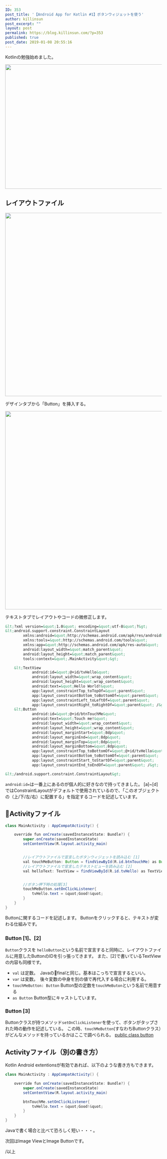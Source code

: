 ```yaml
---
ID: 353
post_title: '【Android App for Kotlin #1】ボタンウィジェットを使う'
author: killinsun
post_excerpt: ""
layout: post
permalink: https://blog.killinsun.com/?p=353
published: true
post_date: 2019-01-08 20:55:16
---
```

Kotlinの勉強始めました。

<!--more-->

<img class="alignnone size-full wp-image-368" src="https://blog.killinsun.com/wp-content/uploads/2019/01/01_button.gif" alt="" width="640" height="400" />


## レイアウトファイル

<img class="alignnone size-full wp-image-369" src="https://blog.killinsun.com/wp-content/uploads/2019/01/baa0800f313393c7986461de9b31c3a3.png" alt="" width="962" height="589" />

デザインタブから「Button」を挿入する。



<img class="alignnone size-full wp-image-370" src="https://blog.killinsun.com/wp-content/uploads/2019/01/69967d1e3cd68512eaefe7b9a3d30167.png" alt="" width="966" height="637" />

テキストタブでレイアウトやコードの微修正します。
```xml
&lt;?xml version=&quot;1.0&quot; encoding=&quot;utf-8&quot;?&gt;
&lt;android.support.constraint.ConstraintLayout
        xmlns:android=&quot;http://schemas.android.com/apk/res/android&quot;
        xmlns:tools=&quot;http://schemas.android.com/tools&quot;
        xmlns:app=&quot;http://schemas.android.com/apk/res-auto&quot;
        android:layout_width=&quot;match_parent&quot;
        android:layout_height=&quot;match_parent&quot;
        tools:context=&quot;.MainActivity&quot;&gt;

    &lt;TextView
            android:id=&quot;@+id/tvHello&quot;
            android:layout_width=&quot;wrap_content&quot;
            android:layout_height=&quot;wrap_content&quot;
            android:text=&quot;Hello World!&quot;
            app:layout_constraintTop_toTopOf=&quot;parent&quot;         //[a]
            app:layout_constraintBottom_toBottomOf=&quot;parent&quot;   //[b]
            app:layout_constraintLeft_toLeftOf=&quot;parent&quot;       //[c]
            app:layout_constraintRight_toRightOf=&quot;parent&quot; /&gt;  //[d]
    &lt;Button
            android:id=&quot;@+id/btnTouchMe&quot;
            android:text=&quot;Touch me!&quot;
            android:layout_width=&quot;wrap_content&quot;
            android:layout_height=&quot;wrap_content&quot;
            android:layout_marginStart=&quot;8dp&quot;
            android:layout_marginEnd=&quot;8dp&quot;
            android:layout_marginTop=&quot;8dp&quot;
            android:layout_marginBottom=&quot;8dp&quot;
            app:layout_constraintTop_toBottomOf=&quot;@+id/tvHello&quot;  //[a]
            app:layout_constraintBottom_toBottomOf=&quot;parent&quot;     //[b]
            app:layout_constraintStart_toStartOf=&quot;parent&quot;       //[c]
            app:layout_constraintEnd_toEndOf=&quot;parent&quot; /&gt;        //[d]

&lt;/android.support.constraint.ConstraintLayout&gt;
```

`android:id=`は一番上にあるのが個人的に好きなので持ってきました。
[a]~[d]ではConstraintLayoutがデフォルトで使用されているので、「このオブジェクトの（上/下/左/右）に配置する」を指定するコードを記述しています。

## Activityファイル

```java
class MainActivity : AppCompatActivity() {

    override fun onCreate(savedInstanceState: Bundle?) {
        super.onCreate(savedInstanceState)
        setContentView(R.layout.activity_main)


        //レイアウトファイルで宣言したボタンウィジェットを読み込む [1]
        val touchMeButton: Button = findViewById(R.id.btnTouchMe) as Button
        //レイアウトファイルで宣言したテキストビューを読み込む [2]
        val helloText: TextView = findViewById(R.id.tvHello) as TextView


        //ボタン押下時の処理[3]
        touchMeButton.setOnClickListener{
            tvHello.text = &quot;Good!&quot;
        }
    }
}

```
Buttonに関するコードを記述します。
Buttonをクリックすると、テキストが変わる仕組みです。

### Button [1]、[2]

`Button`クラスを `helloButton`という名前で宣言すると同時に、レイアウトファイルに用意したButtonのIDを引っ張ってきます。
また、[2]で書いているTextViewの内容も同様です。

- `val` は定数。　Javaのfinalと同じ。基本はこっちで宣言するといい。
- `var` は変数。　後々変数の中身を別の値で再代入する場合に利用する。
- `touchMeButton: Button` Button型の定数を`touchMeButon`という名前で用意する
- `as Button` Button型にキャストしています。

### Button [3]

Buttonクラスが持つメソッド`setOnClickListener`を使って、ボタンがタップされた時の動作を記述している。
この時、`touchMeButton`(すなわちButtonクラス）がどんなメソッドを持っているかはここで調べられる。
[public class button](https://developer.android.com/reference/android/widget/Button)

## Activityファイル（別の書き方）

Kotlin Android extentionsが有効であれば、以下のような書き方もできます。

```java
class MainActivity : AppCompatActivity() {

    override fun onCreate(savedInstanceState: Bundle?) {
        super.onCreate(savedInstanceState)
        setContentView(R.layout.activity_main)

        btnTouchMe.setOnClickListener{
            tvHello.text = &quot;Good!&quot;
        }
    }
}

```

Javaで書く場合と比べて恐ろしく短い・・・。

次回はImage ViewとImage Buttonです。

/以上